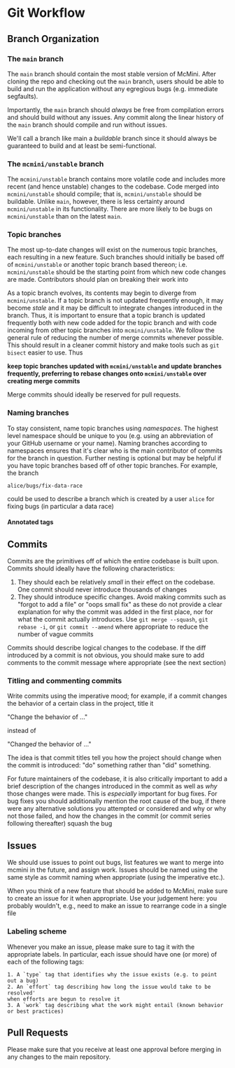# Git Workflow

## Branch Organization

### The `main` branch

The `main` branch should contain the most stable version
of McMini. After cloning the repo and checking out the `main`
branch, users should be able to build and run the application
without any egregious bugs (e.g. immediate segfaults). 

Importantly, the `main` branch should *always* be free from compilation 
errors and should build without any issues. Any commit along the linear
history of the `main` branch should compile and run without issues.

We'll call a branch like main a *buildable* branch since it should always be
guaranteed to build and at least be semi-functional. 

### The `mcmini/unstable` branch

The `mcmini/unstable` branch contains more volatile code and includes
more recent (and hence unstable) changes to the codebase. Code
merged into `mcmini/unstable` should compile; that is, `mcmini/unstable`
should be buildable. Unlike `main`, however, there is less certainty
around `mcmini/unstable` in its functionality. There are more likely
to be bugs on `mcmini/unstable` than on the latest `main`.


### Topic branches

The most up-to-date changes will exist on the numerous topic branches,
each resulting in a new feature. Such branches should initially be based
off of `mcmini/unstable` or another topic branch based thereon; i.e.
`mcmini/unstable` should be the starting point from which new code changes
are made. Contributors should plan on breaking their work into

As a topic branch evolves, its contents may begin to diverge from
`mcmini/unstable`. If a topic branch is not updated frequently enough, it
may become *stale* and it may be difficult to integrate changes introduced
in the branch. Thus, it is important to ensure that a topic branch is
updated frequently both with new code added for the topic branch and with
code incoming from other topic branches into `mcmini/unstable`. We
follow the general rule of reducing the number of merge commits whenever 
possible. This should result in a cleaner commit history and make tools
such as `git bisect` easier to use. Thus

**keep topic branches updated with `mcmini/unstable` and update branches 
frequently, preferring to rebase changes onto `mcmini/unstable` over creating
merge commits**

Merge commits should ideally be reserved for pull requests. 

### Naming branches

To stay consistent, name topic branches using *namespaces*. The highest
level namespace should be unique to you (e.g. using an abbreviation of 
your GitHub username or your name). Naming branches according to namespaces
ensures that it's clear who is the main contributor of commits for the
branch in question. Further nesting is optional but may be helpful if you have
topic branches based off of other topic branches. For example, the branch

  `alice/bugs/fix-data-race`

could be used to describe a branch which is created by a user `alice`
for fixing bugs (in particular a data race)

#### Annotated tags

## Commits

Commits are the primitives off of which the entire codebase is built upon.
Commits should ideally have the following characteristics:

  1. They should each be relatively *small* in their effect on the codebase.
  One commit should never introduce thousands of changes
  2. They should introduce specific changes. Avoid making commits such as "forgot
  to add a file" or "oops small fix" as these do not provide a clear explanation
  for why the commit was added in the first place, nor for what the commit actually
  introduces. Use `git merge --squash`, `git rebase -i`, or `git commit --amend` where 
  appropriate to reduce the number of vague commits

Commits should describe logical changes to the codebase. If the diff introduced
by a commit is not obvious, you should make sure to add comments to the 
commit message where appropriate (see the next section)

### Titling and commenting commits

Write commits using the imperative mood; for example, if a commit changes the behavior
of a certain class in the project, title it 

  "Change the behavior of ..."

instead of 

  "Change*d* the behavior of ..."

The idea is that commit titles tell you how the project should change when the commit is
introduced: "do" something  rather than "did" something.

For future maintainers of the codebase, it is also critically important to add a brief
description of the changes introduced in the commit as well as *why* those changes were
made. This is *especially* important for bug fixes. For bug fixes you should additionally
mention the root cause of the bug, if there were any alternative solutions you attempted
or considered and why or why not those failed, and how the changes in the commit (or commit
series following thereafter) squash the bug

## Issues

We should use issues to point out bugs, list features we want to merge into
mcmini in the future, and assign work. Issues should be named using the same
style as commit naming when appropriate (using the imperative etc.).

When you think of a new feature that should be added to McMini, make sure
to create an issue for it when appropriate. Use your judgement here: you probably
wouldn't, e.g., need to make an issue to rearrange code in a single file

### Labeling scheme

Whenever you make an issue, please make sure to tag it with the appropriate labels.
In particular, each issue should have one (or more) of each of the following tags:

	1. A `type` tag that identifies why the issue exists (e.g. to point out a bug)
	2. An `effort` tag describing how long the issue would take to be resolved'
	when efforts are begun to resolve it
	3. A `work` tag describing what the work might entail (known behavior
	or best practices)

## Pull Requests

Please make sure that you receive at least one approval
before merging in any changes to the main repository.

